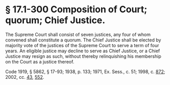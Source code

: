 # § 17.1-300 Composition of Court; quorum; Chief Justice.

<p>The Supreme Court shall consist of seven justices, any four of whom convened shall constitute a quorum. The Chief Justice shall be elected by majority vote of the justices of the Supreme Court to serve a term of four years. An eligible justice may decline to serve as Chief Justice, or a Chief Justice may resign as such, without thereby relinquishing his membership on the Court as a justice thereof.</p><p>Code 1919, § 5862, § 17-93; 1938, p. 133; 1971, Ex. Sess., c. 51; 1998, c. <a href='http://lis.virginia.gov/cgi-bin/legp604.exe?981+ful+CHAP0872'>872</a>; 2002, cc. <a href='http://lis.virginia.gov/cgi-bin/legp604.exe?021+ful+CHAP0043'>43</a>, <a href='http://lis.virginia.gov/cgi-bin/legp604.exe?021+ful+CHAP0552'>552</a>.</p>